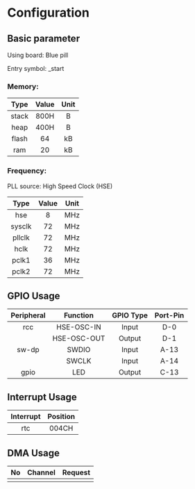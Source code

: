 # Configuration

## Basic parameter

Using board: Blue pill

Entry symbol: _start

### Memory:

|Type       |   Value    |   Unit   | 
|:--:       |   :--:     |   :--:   |
|stack      |   800H     |   B      |
|heap       |   400H     |   B      |
|flash      |   64       |   kB     |
|ram        |   20       |   kB     |

### Frequency:

PLL source: High Speed Clock (HSE)

|Type       |   Value    |   Unit   | 
|:--:       |   :--:     |   :--:   |
|hse        |   8        |   MHz    |
|sysclk     |   72       |   MHz    |
|pllclk     |   72       |   MHz    |
|hclk       |   72       |   MHz    |
|pclk1      |   36       |   MHz    |
|pclk2      |   72       |   MHz    |


## GPIO Usage

|Peripheral |   Function    |     GPIO Type |   Port-Pin |
|:--:       |   :--:        |     :--:      |   :--:     |
|rcc        |   HSE-OSC-IN  |     Input     |   D-0      |
|           |   HSE-OSC-OUT |     Output    |   D-1      |
|sw-dp      |   SWDIO       |     Input     |   A-13     |
|           |   SWCLK       |     Input     |   A-14     |
|gpio       |   LED         |     Output    |   C-13     |

## Interrupt Usage

|   Interrupt  | Position |
|   :--:       | :--:     |
|   rtc        | 004CH    |

## DMA Usage

|No  |  Channel    |   Request    |
|:--:|  :--:       |   :--:       |
|    |             |              |
